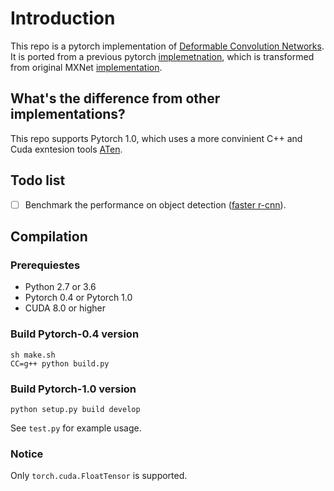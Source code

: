 # Introduction

This repo is a pytorch implementation of [Deformable Convolution Networks](https://arxiv.org/abs/1703.06211). It is ported from a previous pytorch [implemetnation](https://github.com/1zb/deformable-convolution-pytorch), which is transformed from original MXNet [implementation](https://github.com/msracver/Deformable-ConvNets).

## What's the difference from other implementations?

This repo supports Pytorch 1.0, which uses a more convinient C++ and Cuda exntesion tools [ATen](https://github.com/zdevito/ATen). 

## Todo list

- [ ] Benchmark the performance on object detection ([faster r-cnn](https://github.com/jwyang/faster-rcnn.pytorch)).

## Compilation

### Prerequiestes

* Python 2.7 or 3.6
* Pytorch 0.4 or Pytorch 1.0
* CUDA 8.0 or higher

### Build Pytorch-0.4 version

```
sh make.sh
CC=g++ python build.py
```

### Build Pytorch-1.0 version

```
python setup.py build develop
```

See `test.py` for example usage.

### Notice
Only `torch.cuda.FloatTensor` is supported.


